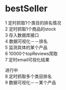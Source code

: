 # bestSeller

1 定时抓取1个类目的排名情况 <br>
2 定时抓取1个商品的stock<br>
3 存入数据库接口<br>
4 数据可视化－－排名<br>
5 监测具体的某个产品<br>
6 10000个topReviews爬取<br>
7 定时email可视化结果<br>

进行中<br>
8 定时抓取多个类目排名<br>
9 数据可视化－－某个产品<br>

